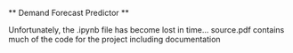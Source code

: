 ** Demand Forecast Predictor **

Unfortunately, the .ipynb file has become lost in time...
source.pdf contains much of the code for the project including documentation